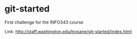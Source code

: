 # git-started
First challenge for the INFO343 course



Link: http://staff.washington.edu/trosane/git-started/index.html